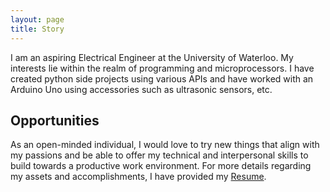 ```yaml
---
layout: page
title: Story
---
```

I am an aspiring Electrical Engineer at the University of Waterloo. My interests lie within the realm of programming and microprocessors. I have created python side projects using various APIs and have worked with an Arduino Uno using accessories such as ultrasonic sensors, etc.

## Opportunities
As an open-minded individual, I would love to try new things that align with my passions and be able to offer my technical and interpersonal skills to build towards a productive work environment. For more details regarding my assets and accomplishments, I have provided my <a href="Résumé.pdf">Resume</a>.
